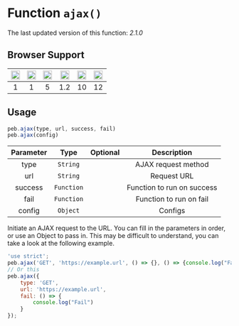 # Function `ajax()`
The last updated version of this function: *2.1.0*
## Browser Support
| <img src="https://simpleicons.org/icons/googlechrome.svg" width="20" /> | <img src="https://simpleicons.org/icons/firefox.svg" width="20" /> | <img src="https://simpleicons.org/icons/internetexplorer.svg" width="20" /> | <img src="https://simpleicons.org/icons/safari.svg" width="20" /> | <img src="https://simpleicons.org/icons/opera.svg" width="20" /> | <img src="https://simpleicons.org/icons/microsoftedge.svg" width="20" /> |
| :---: | :---: | :---: | :---: | :---: | :---: |
| 1 | 1 | 5 | 1.2 | 10 | 12 |
## Usage
```javascript
peb.ajax(type, url, success, fail)
peb.ajax(config)
```
| Parameter | Type | Optional | Description |
| :---: | :---: | :---: | :---: |
| type | `String` | | AJAX request method |
| url | `String` | | Request URL |
| success | `Function` | | Function to run on success |
| fail | `Function` | | Function to run on fail |
| config | `Object` | | Configs |

Initiate an AJAX request to the URL. You can fill in the parameters in order, or use an Object to pass in. This may be difficult to understand, you can take a look at the following example.
```javascript
'use strict';
peb.ajax('GET', 'https://example.url', () => {}, () => {console.log("Fail")});
// Or this
peb.ajax({
    type: 'GET',
    url: 'https://example.url',
    fail: () => {
        console.log("Fail")
    }
});
```
